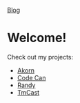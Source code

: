 [Blog](https://github.enim.ga/blog)

# Welcome!

Check out my projects:
* [Akorn](https://github.enim.ga/akorn)
* [Code Can](https://github.enim.ga/code-can)
* [Randy](https://github.enim.ga/randy)
* [TmCast](https://github.enim.ga/tmcast)
<div class="github-card" data-github="AnonyMouse-Box/akorn" data-width="400" data-height="" data-theme="default"></div>
<div class="github-card" data-github="AnonyMouse-Box/code-can" data-width="400" data-height="" data-theme="default"></div>
<div class="github-card" data-github="AnonyMouse-Box/randy" data-width="400" data-height="" data-theme="default"></div>
<div class="github-card" data-github="AnonyMouse-Box/tm-cast" data-width="400" data-height="" data-theme="default"></div>
<script src="//cdn.jsdelivr.net/github-cards/latest/widget.js"></script>
